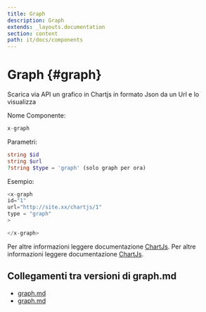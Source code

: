 ```yaml
---
title: Graph
description: Graph
extends: _layouts.documentation
section: content
path: it/docs/components
---
```


# Graph {#graph}

Scarica via API un grafico in Chartjs in formato Json da un Url e lo visualizza

Nome Componente:
```php
x-graph
```

Parametri:

```php
string $id
string $url
?string $type = 'graph' (solo graph per ora)
```

Esempio:

```php
<x-graph
id="1"
url="http://site.xx/chartjs/1"
type = "graph"
>

</x-graph>
```

Per altre informazioni leggere documentazione [ChartJs](https://www.chartjs.org/docs/latest/).
Per altre informazioni leggere documentazione [ChartJs](https://www.chartjs.org/docs/latest/).
## Collegamenti tra versioni di graph.md
* [graph.md](laravel/Modules/Chart/docs/components/graph.md)
* [graph.md](laravel/Modules/Cms/docs/components/graph.md)

